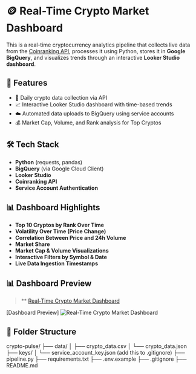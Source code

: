 # 🪙 Real-Time Crypto Market Dashboard

This is a real-time cryptocurrency analytics pipeline that collects live data from the [Coinranking API](https://coinranking.com), processes it using Python, stores it in **Google BigQuery**, and visualizes trends through an interactive **Looker Studio dashboard**.

## 🚀 Features
- 🔄 Daily crypto data collection via API
- 📈 Interactive Looker Studio dashboard with time-based trends
- ☁️ Automated data uploads to BigQuery using service accounts
- 💰 Market Cap, Volume, and Rank analysis for Top Cryptos

## 🛠️ Tech Stack
- **Python** (requests, pandas)
- **BigQuery** (via Google Cloud Client)
- **Looker Studio**
- **Coinranking API**
- **Service Account Authentication**

## 📊 Dashboard Highlights
- **Top 10 Cryptos by Rank Over Time**
- **Volatility Over Time (Price Change)**
- **Correlation Between Price and 24h Volume**
- **Market Share**
- **Market Cap & Volume Visualizations**
- **Interactive Filters by Symbol & Date**
- **Live Data Ingestion Timestamps**

## 📊 Dashboard Preview

> ** [Real-Time Crypto Market Dashboard](https://lookerstudio.google.com/s/u082dTM6sAQ)

[Dashboard Preview]
![Real-Time Crypto Market Dashboard](https://github.com/user-attachments/assets/0fd976d0-e12d-42dd-89e1-4a1bc61f7b27)


## 📁 Folder Structure
crypto-pulse/
├── data/
│   ├── crypto_data.csv
│   └── crypto_data.json
├── keys/
│   └── service_account_key.json  (add this to .gitignore)
├── pipeline.py
├── requirements.txt
├── .env.example
├── .gitignore
├── README.md

